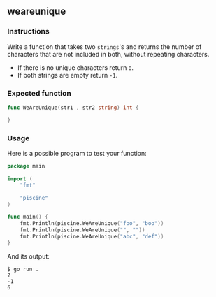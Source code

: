 ## weareunique

### Instructions

Write a function that takes two `strings`'s and returns the number of characters that are not included in both, without repeating characters.

- If there is no unique characters return `0`.
- If both strings are empty return `-1`.

### Expected function

```go
func WeAreUnique(str1 , str2 string) int {

}
```

### Usage

Here is a possible program to test your function:

```go
package main

import (
	"fmt"

	"piscine"
)

func main() {
	fmt.Println(piscine.WeAreUnique("foo", "boo"))
	fmt.Println(piscine.WeAreUnique("", ""))
	fmt.Println(piscine.WeAreUnique("abc", "def"))
}
```

And its output:

```console
$ go run .
2
-1
6
```
